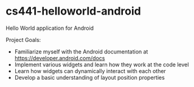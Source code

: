 # cs441-helloworld-android
Hello World application for Android

Project Goals:

- Familiarize myself with the Android documentation at https://developer.android.com/docs
- Implement various widgets and learn how they work at the code level
- Learn how widgets can dynamically interact with each other
- Develop a basic understanding of layout position properties
